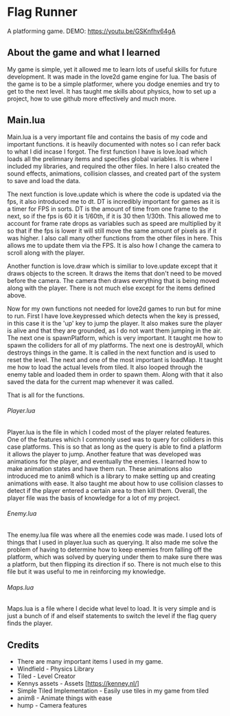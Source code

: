 # Flag Runner
A platforming game.
DEMO: https://youtu.be/GSKnfhv64gA

## About the game and what I learned

My game is simple, yet it allowed me to learn lots of useful skills for future development. It was made in the love2d game engine for lua. 
The basis of the game is to be a simple platformer, 
where you dodge enemies and try to get to the next level. It has taught me skills about physics, how to set up a project, how to use github more effectively and much more.

## Main.lua
Main.lua is a very important file and contains the basis of my code and important functions. it is heavily documented with notes so I can refer back to what I did incase
I forgot. The first function I have is love.load which loads all the prelimnary items and specifies global variables. It is where I included my libraries, and required the other files.
In here I also created the sound effects, animations, collision classes, and created part of the system to save and load the data.

The next function is love.update which is where the code is updated via the fps, it also introduced me to dt. DT is incredibly important for games as it is a timer for FPS in sorts.
DT is the amount of time from one frame to the next, so if the fps is 60 it is 1/60th, if it is 30 then 1/30th. This allowed me to account for frame rate drops as 
variables such as speed are multiplied by it so that if the fps is lower it will still move the same amount of pixels as if it was higher. I also call many other functions
from the other files in here. This allows me to update them via the FPS. It is also how I change the camera to scroll along with the player.

Another function is love.draw which is similiar to love.update except that it draws objects to the screen. It draws the items that don't need to be moved before the camera.
The camera then draws everything that is being moved along with the player. There is not much else except for the items defined above.

Now for my own functions not needed for love2d games to run but for mine to run. First I have love.keypressed which detects when the key is pressed, in this case it is
the 'up' key to jump the player. It also makes sure the player is alive and that they are grounded, as I do not want them jumping in the air.
The next one is spawnPlatform, which is very important. It taught me how to spawn the colliders for all of my platforms. The next one is destroyAll, which destroys things in the game.
It is called in the next function and is used to reset the level. The next and one of the most important is loadMap. It taught me how to load the actual levels from tiled.
It also looped through the enemy table and loaded them in order to spawn them. Along with that it also saved the data for the current map whenever it was called. 

That is all for the functions.


###### Player.lua

Player.lua is the file in which I coded most of the player related features. One of the features which I commonly used was to query for colliders in this case platforms.
This is so that as long as the query is able to find a platform it allows the player to jump. Another feature that was developed was animations for the player, and
eventually the enemies. I learned how to make animation states and have them run. These animations also introduced me to anim8 which is a library to make setting up
and creating animations with ease. It also taught me about how to use collision classes to detect if the player entered a certain area to then kill them. Overall, the player
file was the basis of knowledge for a lot of my project.

###### Enemy.lua

The enemy.lua file was where all the enemies code was made. I used lots of things that I used in player.lua such as querying. It also made me solve the problem of having to
determine how to keep enemies from falling off the platform, which was solved by querying under them to make sure there was a platform, but then flipping its direction if so.
There is not much else to this file but it was useful to me in reinforcing my knowledge. 

###### Maps.lua

Maps.lua is a file where I decide what level to load. It is very simple and is just a bunch of if and elseif statements to switch the level if the flag query finds the player.

## Credits
- There are many important items I used in my game.
- Windfield - Physics Library
- Tiled - Level Creator
- Kennys assets - Assets [https://kenney.nl/]
- Simple Tiled Implementation - Easily use tiles in my game from tiled
- anim8 - Animate things with ease
- hump - Camera features








